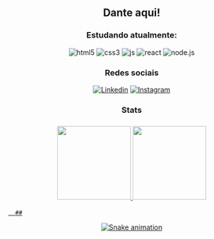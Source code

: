 <h2 align="center"> Dante aqui! </h2>

<div align="center">
    <h3>Estudando atualmente:</h3>
    <img src="https://img.shields.io/badge/html5-%23E34F26.svg?style=for-the-badge&logo=html5&logoColor=white" alt="html5">
    <img src="https://img.shields.io/badge/css3-%231572B6.svg?style=for-the-badge&logo=css3&logoColor=white" alt="css3">
    <img src="https://img.shields.io/badge/javascript-%23323330.svg?style=for-the-badge&logo=javascript&logoColor=%23F7DF1E" alt="js">
    <img src="https://img.shields.io/badge/react-%2320232a.svg?style=for-the-badge&logo=react&logoColor=%2361DAFB" alt="react">
    <img src="https://img.shields.io/badge/node.js-6DA55F?style=for-the-badge&logo=node.js&logoColor=white" alt="node.js">
    <br>
    <h3>Redes sociais</h3>
    <a href="https://www.linkedin.com/in/igor-dante-5a69381b6/" target="_blank"><img src="https://img.shields.io/badge/linkedin-%230077B5.svg?style=for-the-badge&logo=linkedin&logoColor=white" alt="Linkedin"></a>
    <a href="https://www.instagram.com/igor.dantee/" target="_blank"><img src="https://img.shields.io/badge/Instagram-%23E4405F.svg?style=for-the-badge&logo=Instagram&logoColor=white" alt="Instagram"></a>
<br>

  <h3 align="center">Stats<h3>
  <a href="https://github.com/IgDante">
  <img height="150em" src="https://github-readme-stats.vercel.app/api?username=IgDante&show_icons=true&theme=dark&include_all_commits=true&count_private=true"/>
  <img height="150em" src="https://github-readme-stats.vercel.app/api/top-langs/?username=IgDante&layout=compact&langs_count=7&theme=dark"/>
</div>   
 
      ##

<div align="center"> 
 
  ![Snake animation](https://github.com/IgDante/IgDante/blob/output/github-contribution-grid-snake.svg)
 
</div>
